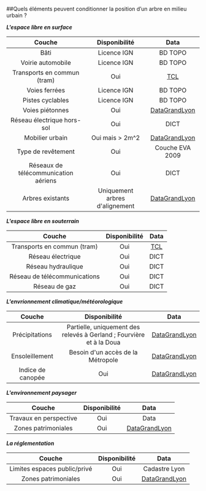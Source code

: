 ##Quels éléments peuvent conditionner la position d’un arbre en milieu urbain ?


**_L'espace libre en surface_**

| Couche | Disponibilité | Data |
|:-:|:-:|:-:|
| Bâti | Licence IGN | BD TOPO |
| Voirie automobile| Licence IGN | BD TOPO |
| Transports en commun (tram)| Oui | [TCL](https://www.tcl.fr/se-deplacer/plan-interactif) |
| Voies ferrées | Licence IGN | BD TOPO |
| Pistes cyclables | Licence IGN | BD TOPO |
| Voies piétonnes | Oui | [DataGrandLyon](https://data.grandlyon.com/jeux-de-donnees/chaussees-trottoirs-metropole-lyon/donnees) |
| Réseau électrique hors-sol | Oui | DICT |
| Mobilier urbain | Oui mais > 2m^2 | [DataGrandLyon](https://data.grandlyon.com/jeux-de-donnees/mobilier-urbain-metropole-lyon/info) |
| Type de revêtement | Oui | Couche EVA 2009 |
| Réseaux de télécommunication aériens| Oui | DICT |
| Arbres existants | Uniquement arbres d'alignement | [DataGrandLyon](https://data.grandlyon.com/jeux-de-donnees/arbres-alignement-metropole-lyon/donnees) |



**_L'espace libre en souterrain_**

| Couche | Disponibilité | Data |
|:-:|:-:|:-:|
| Transports en commun (tram)| Oui | [TCL](https://www.tcl.fr/se-deplacer/plan-interactif) |
| Réseau électrique | Oui | DICT |
| Réseau hydraulique | Oui | DICT |
| Réseau de télécommunications | Oui | DICT |
| Réseau de gaz| Oui | DICT |



**_L'envrionnement climatique/météorologique_**

| Couche | Disponibilité | Data |
|:-:|:-:|:-:|
| Précipitations | Partielle, uniquement des relevés à Gerland ; Fourvière et à la Doua | [DataGrandLyon](https://data.grandlyon.com/jeux-de-donnees/pluviometrie-metropole-lyon/donnees) |
| Ensoleillement | Besoin d'un accès de la Métropole | [DataGrandLyon](https://data.grandlyon.com/articles/le-cadastre-solaire-de-la-metropole-de-lyon) |
| Indice de canopée | Oui | [DataGrandLyon](https://data.grandlyon.com/jeux-de-donnees/parcs-places-jardins-indice-canopee-metropole-lyon/info)|



**_L'environnement paysager_**

| Couche | Disponibilité | Data |
|:-:|:-:|:-:|
| Travaux en perspective | Oui | Data | [DataGrandLyon](https://data.grandlyon.com/jeux-de-donnees/prevision-travaux-metropole-lyon/donnees) + DICT
| Zones patrimoniales | Oui | [DataGrandLyon](https://pluh.grandlyon.com/)|



**_La réglementation_**

| Couche | Disponibilité | Data |
|:-:|:-:|:-:|
| Limites espaces public/privé | Oui | Cadastre Lyon |
| Zones patrimoniales | Oui | [DataGrandLyon](https://pluh.grandlyon.com/)|




